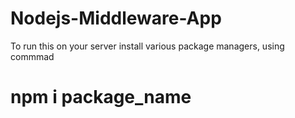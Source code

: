 # Nodejs-Middleware-App
To run this on your server install various package managers, using commmad 
# npm i package_name
